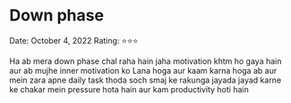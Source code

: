 # Down phase

Date: October 4, 2022
Rating: ⭐⭐⭐

Ha ab mera down phase chal raha hain jaha motivation khtm ho gaya hain aur ab mujhe inner motivation ko Lana hoga aur kaam karna hoga ab aur mein zara apne daily task thoda soch smaj ke rakunga jayada jayad karne ke chakar mein pressure hota hain aur kam productivity hoti hain